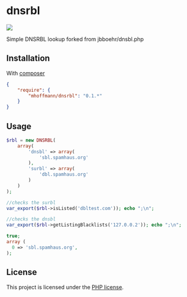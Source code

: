 # dnsrbl

![](https://api.travis-ci.org/mhoffmann/phpdnsrbl.svg?branch=master)

Simple DNSRBL lookup forked from jbboehr/dnsbl.php

## Installation

With [composer](http://getcomposer.org)


```json
{
    "require": {
        "mhoffmann/dnsrbl": "0.1.*"
    }
}
```


## Usage

```php
$rbl = new DNSRBL(
    array(
        'dnsbl' => array(
            'sbl.spamhaus.org'
        ),
        'surbl' => array(
            'dbl.spamhaus.org'
        )
    )
);

//checks the surbl
var_export($rbl->isListed('dbltest.com')); echo ";\n";

//checks the dnsbl
var_export($rbl->getListingBlacklists('127.0.0.2')); echo ";\n";
```

```php
true;
array (
  0 => 'sbl.spamhaus.org',
);
```


## License

This project is licensed under the [PHP license](http://php.net/license/3_01.txt).
